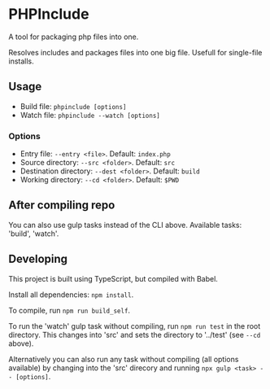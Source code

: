 # PHPInclude

A tool for packaging php files into one.

Resolves includes and packages files into one big file. Usefull for single-file installs.


## Usage

- Build file: `phpinclude [options]`
- Watch file: `phpinclude --watch [options]`

### Options

- Entry file: `--entry <file>`. Default: `index.php`
- Source directory: `--src <folder>`. Default: `src`
- Destination directory: `--dest <folder>`. Default: `build`
- Working directory: `--cd <folder>`. Default: `$PWD`

## After compiling repo

You can also use gulp tasks instead of the CLI above. Available tasks: 'build', 'watch'.


## Developing

This project is built using TypeScript, but compiled with Babel.

Install all dependencies: `npm install`.

To compile, run `npm run build_self`.

To run the 'watch' gulp task without compiling, run `npm run test` in the root directory. This changes into 'src' and sets the directory to '../test' (see `--cd` above).

Alternatively you can also run any task without compiling (all options available) by changing into the 'src' direcory and running `npx gulp <task> -- [options]`.